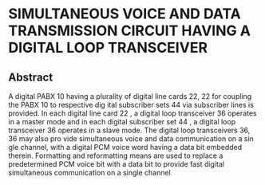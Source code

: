 # SIMULTANEOUS VOICE AND DATA TRANSMISSION CIRCUIT HAVING A DIGITAL LOOP TRANSCEIVER

## Abstract
A digital PABX 10 having a plurality of digital line cards 22, 22 for coupling the PABX 10 to respective dig ital subscriber sets 44 via subscriber lines is provided. In each digital line card 22 , a digital loop transceiver 36 operates in a master mode and in each digital subscriber set 44 , a digital loop transceiver 36 operates in a slave mode. The digital loop transceivers 36, 36 may also pro vide simultaneous voice and data communication on a sin gle channel, with a digital PCM voice word having a data bit embedded therein. Formatting and reformatting means are used to replace a predetermined PCM voice bit with a data bit to provide fast digital simultaneous communication on a single channel